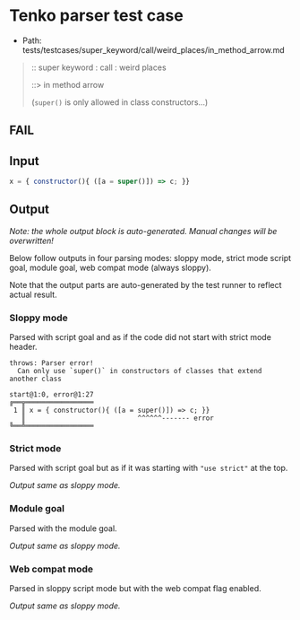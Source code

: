 # Tenko parser test case

- Path: tests/testcases/super_keyword/call/weird_places/in_method_arrow.md

> :: super keyword : call : weird places
>
> ::> in method arrow
>
> (`super()` is only allowed in class constructors...)

## FAIL

## Input

`````js
x = { constructor(){ ([a = super()]) => c; }}
`````

## Output

_Note: the whole output block is auto-generated. Manual changes will be overwritten!_

Below follow outputs in four parsing modes: sloppy mode, strict mode script goal, module goal, web compat mode (always sloppy).

Note that the output parts are auto-generated by the test runner to reflect actual result.

### Sloppy mode

Parsed with script goal and as if the code did not start with strict mode header.

`````
throws: Parser error!
  Can only use `super()` in constructors of classes that extend another class

start@1:0, error@1:27
╔══╦═════════════════
 1 ║ x = { constructor(){ ([a = super()]) => c; }}
   ║                            ^^^^^^------- error
╚══╩═════════════════

`````

### Strict mode

Parsed with script goal but as if it was starting with `"use strict"` at the top.

_Output same as sloppy mode._

### Module goal

Parsed with the module goal.

_Output same as sloppy mode._

### Web compat mode

Parsed in sloppy script mode but with the web compat flag enabled.

_Output same as sloppy mode._
